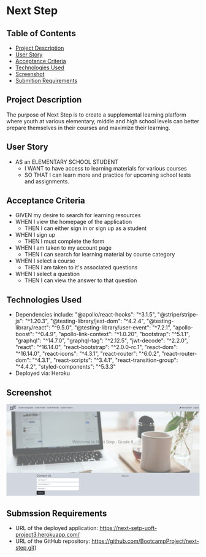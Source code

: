 # Next Step

## Table of Contents
* [Project Description](#Project-Description)
* [User Story](#User-Story)
* [Acceptance Criteria](#Acceptance-Criteria)
* [Technologies Used](#Technologies-Used)
* [Screenshot](#Screenshot)
* [Submition Requirements](#Submition-Requirements)

## Project Description
The purpose of Next Step is to create a supplemental learning platform where youth at various elementary, middle and high school levels can better prepare themselves in their courses and maximize their learning.

## User Story
* AS an ELEMENTARY SCHOOL STUDENT
  * I WANT to have access to learning materials for various courses
  * SO THAT I can learn more and practice for upcoming school tests and assignments.
  
## Acceptance Criteria
* GIVEN my desire to search for learning resources
* WHEN I view the homepage of the application
  * THEN I can either sign in or sign up as a student
* WHEN I sign up
  * THEN I must complete the form
* WHEN I am taken to my account page
  * THEN I can search for learning material by course category
* WHEN I select a course
  * THEN I am taken to it's associated questions
* WHEN I select a question
  * THEN I can view the answer to that question

## Technologies Used
* Dependencies include:
     "@apollo/react-hooks": "^3.1.5",
      "@stripe/stripe-js": "^1.20.3",
      "@testing-library/jest-dom": "^4.2.4",
      "@testing-library/react": "^9.5.0",
      "@testing-library/user-event": "^7.2.1",
      "apollo-boost": "^0.4.9",
      "apollo-link-context": "^1.0.20",
      "bootstrap": "^5.1.1",
      "graphql": "^14.7.0",
      "graphql-tag": "^2.12.5",
      "jwt-decode": "^2.2.0",
      "react": "^16.14.0",
      "react-bootstrap": "^2.0.0-rc.1",
      "react-dom": "^16.14.0",
      "react-icons": "^4.3.1",
      "react-router": "^6.0.2",
      "react-router-dom": "^4.3.1",
      "react-scripts": "^3.4.1",
      "react-transition-group": "^4.4.2",
      "styled-components": "^5.3.3"
* Deployed via: Heroku

## Screenshot
![NextStep](./screenshot.PNG)

## Submssion Requirements
* URL of the deployed application: https://next-setp-uoft-project3.herokuapp.com/
* URL of the GitHub repository: https://github.com/BootcampProject/next-step.git)
